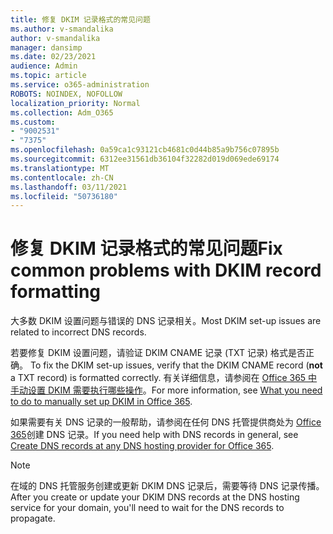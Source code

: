 ```yaml
---
title: 修复 DKIM 记录格式的常见问题
ms.author: v-smandalika
author: v-smandalika
manager: dansimp
ms.date: 02/23/2021
audience: Admin
ms.topic: article
ms.service: o365-administration
ROBOTS: NOINDEX, NOFOLLOW
localization_priority: Normal
ms.collection: Adm_O365
ms.custom:
- "9002531"
- "7375"
ms.openlocfilehash: 0a59ca1c93121cb4681c0d44b85a9b756c07895b
ms.sourcegitcommit: 6312ee31561db36104f32282d019d069ede69174
ms.translationtype: MT
ms.contentlocale: zh-CN
ms.lasthandoff: 03/11/2021
ms.locfileid: "50736180"
---
```

# <a name="fix-common-problems-with-dkim-record-formatting"></a><span data-ttu-id="08425-102">修复 DKIM 记录格式的常见问题</span><span class="sxs-lookup"><span data-stu-id="08425-102">Fix common problems with DKIM record formatting</span></span>

<span data-ttu-id="08425-103">大多数 DKIM 设置问题与错误的 DNS 记录相关。</span><span class="sxs-lookup"><span data-stu-id="08425-103">Most DKIM set-up issues are related to incorrect DNS records.</span></span>

<span data-ttu-id="08425-104">若要修复 DKIM 设置问题，请验证 DKIM CNAME 记录 (TXT 记录) 格式是否正确。 </span><span class="sxs-lookup"><span data-stu-id="08425-104">To fix the DKIM set-up issues, verify that the DKIM CNAME record (**not** a TXT record) is formatted correctly.</span></span> <span data-ttu-id="08425-105">有关详细信息，请参阅在 [Office 365 中手动设置 DKIM 需要执行哪些操作](https://docs.microsoft.com/microsoft-365/security/office-365-security/use-dkim-to-validate-outbound-email)。</span><span class="sxs-lookup"><span data-stu-id="08425-105">For more information, see [What you need to do to manually set up DKIM in Office 365](https://docs.microsoft.com/microsoft-365/security/office-365-security/use-dkim-to-validate-outbound-email).</span></span>

<span data-ttu-id="08425-106">如果需要有关 DNS 记录的一般帮助，请参阅在任何 DNS 托管提供商处为 [Office 365](https://docs.microsoft.com/microsoft-365/admin/get-help-with-domains/create-dns-records-at-any-dns-hosting-provider)创建 DNS 记录。</span><span class="sxs-lookup"><span data-stu-id="08425-106">If you need help with DNS records in general, see [Create DNS records at any DNS hosting provider for Office 365](https://docs.microsoft.com/microsoft-365/admin/get-help-with-domains/create-dns-records-at-any-dns-hosting-provider).</span></span>

> [!NOTE]
> <span data-ttu-id="08425-107">在域的 DNS 托管服务创建或更新 DKIM DNS 记录后，需要等待 DNS 记录传播。</span><span class="sxs-lookup"><span data-stu-id="08425-107">After you create or update your DKIM DNS records at the DNS hosting service for your domain, you'll need to wait for the DNS records to propagate.</span></span>

